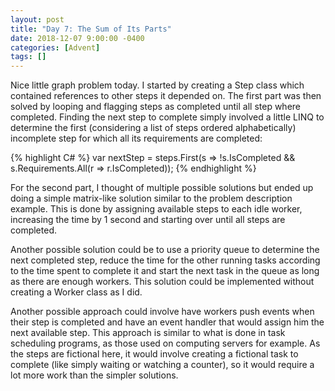 ```yaml
---
layout: post
title: "Day 7: The Sum of Its Parts"
date: 2018-12-07 9:00:00 -0400
categories: [Advent]
tags: []
---
```

Nice little graph problem today. I started by creating a Step class which contained references to other steps it depended on. The first part was then solved by looping and flagging steps as completed until all step where completed. Finding the next step to complete simply involved a little LINQ to determine the first (considering a list of steps ordered alphabetically) incomplete step for which all its requirements are completed:

{% highlight C# %}
var nextStep = steps.First(s => !s.IsCompleted && s.Requirements.All(r => r.IsCompleted));
{% endhighlight %}

For the second part, I thought of multiple possible solutions but ended up doing a simple matrix-like solution similar to the problem description example. This is done by assigning available steps to each idle worker, increasing the time by 1 second and starting over until all steps are completed.

Another possible solution could be to use a priority queue to determine the next completed step, reduce the time for the other running tasks according to the time spent to complete it and start the next task in the queue as long as there are enough workers. This solution could be implemented without creating a Worker class as I did.

Another possible approach could involve have workers push events when their step is completed and have an event handler that would assign him the next available step. This approach is similar to what is done in task scheduling programs, as those used on computing servers for example. As the steps are fictional here, it would involve creating a fictional task to complete (like simply waiting or watching a counter), so it would require a lot more work than the simpler solutions.